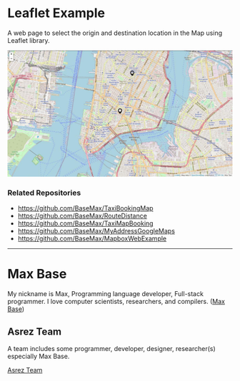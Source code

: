 # Leaflet Example

A web page to select the origin and destination location in the Map using Leaflet library.

[![Leaflet Example](screen.jpg)](https://basemax.github.io/LeafletExample/)

### Related Repositories

- https://github.com/BaseMax/TaxiBookingMap
- https://github.com/BaseMax/RouteDistance
- https://github.com/BaseMax/TaxiMapBooking
- https://github.com/BaseMax/MyAddressGoogleMaps
- https://github.com/BaseMax/MapboxWebExample

---------

# Max Base

My nickname is Max, Programming language developer, Full-stack programmer. I love computer scientists, researchers, and compilers. ([Max Base](https://maxbase.org/))

## Asrez Team

A team includes some programmer, developer, designer, researcher(s) especially Max Base.

[Asrez Team](https://www.asrez.com/)

